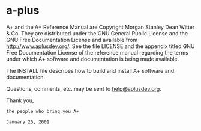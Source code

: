 a-plus
======

A+ and the A+ Reference Manual are Copyright Morgan Stanley Dean Witter &
Co.  They are distributed under the GNU General Public License and the GNU
Free Documentation License and available from http://www.aplusdev.org/.
See the file LICENSE and the appendix titled GNU Free Documentation
License of the reference manual regarding the terms under which A+
software and documentation is being made available.

The INSTALL file describes how to build and install A+ software and
documentation.

Questions, comments, etc. may be sent to help@aplusdev.org. 

Thank you,

    the people who bring you A+

    January 25, 2001

